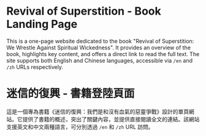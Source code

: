 # Revival of Superstition - Book Landing Page

This is a one-page website dedicated to the book "Revival of Superstition: We Wrestle Against Spiritual Wickedness". It provides an overview of the book, highlights key content, and offers a direct link to read the full text. The site supports both English and Chinese languages, accessible via `/en` and `/zh` URLs respectively.

# 迷信的復興 - 書籍登陸頁面

這是一個專為書籍《迷信的復興：我們是和沒有血氣的惡靈爭戰》設計的單頁網站。它提供了書籍的概述，突出了關鍵內容，並提供直接閱讀全文的連結。該網站支援英文和中文兩種語言，可分別透過 `/en` 和 `/zh` URL 訪問。
